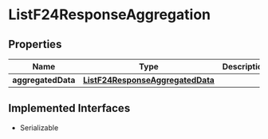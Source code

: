 

# ListF24ResponseAggregation


## Properties

Name | Type | Description | Notes
------------ | ------------- | ------------- | -------------
**aggregatedData** | [**ListF24ResponseAggregatedData**](ListF24ResponseAggregatedData.md) |  |  [optional]


## Implemented Interfaces

* Serializable


